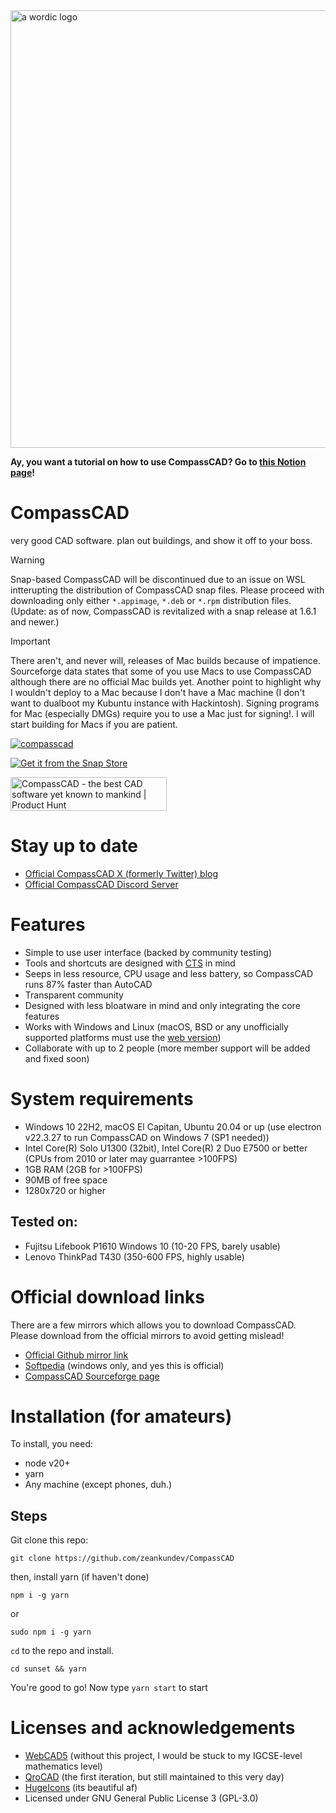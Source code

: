 <img src="assets/logos/a-long.svg" width="700" alt="a wordic logo">

**Ay, you want a tutorial on how to use CompassCAD? Go to [this Notion page](https://zeankundev.notion.site/b015debb301d4ca69a1971c235f5d462)!**
# CompassCAD
very good CAD software. plan out buildings, and show it off to your boss.

> [!WARNING]
> Snap-based CompassCAD will be discontinued due to an issue on WSL intterupting the distribution of CompassCAD snap files. Please proceed with downloading only either `*.appimage`, `*.deb` or `*.rpm` distribution files. (Update: as of now, CompassCAD is revitalized with a snap release at 1.6.1 and newer.)

> [!IMPORTANT]
> There aren't, and never will, releases of Mac builds because of impatience. Sourceforge data states that some of you use Macs to use CompassCAD although there are no official Mac builds yet. Another point to highlight why I wouldn't deploy to a Mac because I don't have a Mac machine (I don't want to dualboot my Kubuntu instance with Hackintosh). Signing programs for Mac (especially DMGs) require you to use a Mac just for signing!. I will start building for Macs if you are patient.

[![compasscad](https://snapcraft.io/compasscad/badge.svg)](https://snapcraft.io/compasscad)

[![Get it from the Snap Store](https://snapcraft.io/static/images/badges/en/snap-store-black.svg)](https://snapcraft.io/compasscad)

<a href="https://www.producthunt.com/posts/compasscad?embed=true&utm_source=badge-featured&utm_medium=badge&utm_souce=badge-compasscad" target="_blank"><img src="https://api.producthunt.com/widgets/embed-image/v1/featured.svg?post_id=486001&theme=neutral" alt="CompassCAD - the&#0032;best&#0032;CAD&#0032;software&#0032;yet&#0032;known&#0032;to&#0032;mankind | Product Hunt" style="width: 250px; height: 54px;" width="250" height="54" /></a>

# Stay up to date
- [Official CompassCAD X (formerly Twitter) blog](https://x.com/CompassCAD)
- [Official CompassCAD Discord Server](https://discord.gg/Qvw9afNs3e)

# Features
- Simple to use user interface (backed by community testing)
- Tools and shortcuts are designed with [CTS](https://www.google.com/search?q=carpal+tunnel+syndrome) in mind
- Seeps in less resource, CPU usage and less battery, so CompassCAD runs 87% faster than AutoCAD
- Transparent community
- Designed with less bloatware in mind and only integrating the core features
- Works with Windows and Linux (macOS, BSD or any unofficially supported platforms must use the [web version](https://zeankundev.github.io/CompassCAD/editor.html))
- Collaborate with up to 2 people (more member support will be added and fixed soon)

# System requirements
- Windows 10 22H2, macOS El Capitan, Ubuntu 20.04 or up (use electron v22.3.27 to run CompassCAD on Windows 7 (SP1 needed))
- Intel Core(R) Solo U1300 (32bit), Intel Core(R) 2 Duo E7500 or better (CPUs from 2010 or later may guarrantee >100FPS)
- 1GB RAM (2GB for >100FPS)
- 90MB of free space
- 1280x720 or higher

## Tested on:
- Fujitsu Lifebook P1610 Windows 10 (10-20 FPS, barely usable) 
- Lenovo ThinkPad T430 (350-600 FPS, highly usable)

# Official download links
There are a few mirrors which allows you to download CompassCAD. Please download from the official mirrors to avoid getting mislead!
- [Official Github mirror link](https://github.com/zeankundev/CompassCAD/releases/latest)
- [Softpedia](https://www.softpedia.com/get/Science-CAD/CompassCAD.shtml) (windows only, and yes this is official)
- [CompassCAD Sourceforge page](https://sourceforge.net/projects/compasscad/)

# Installation (for amateurs)
To install, you need:
- node v20+
- yarn
- Any machine (except phones, duh.)
## Steps
Git clone this repo:
```
git clone https://github.com/zeankundev/CompassCAD
```
then, install yarn (if haven't done)
```
npm i -g yarn
```
or
```
sudo npm i -g yarn
```
`cd` to the repo and install.
```
cd sunset && yarn
```

You're good to go! Now type `yarn start` to start

# Licenses and acknowledgements
- [WebCAD5](https://github.com/hacklabcz/WebCAD5) (without this project, I would be stuck to my IGCSE-level mathematics level)
- [QroCAD](https://github.com/Qrodex/QroCAD) (the first iteration, but still maintained to this very day)
- [HugeIcons](https://hugeicons.com/) (its beautiful af)
- Licensed under GNU General Public License 3 (GPL-3.0)
